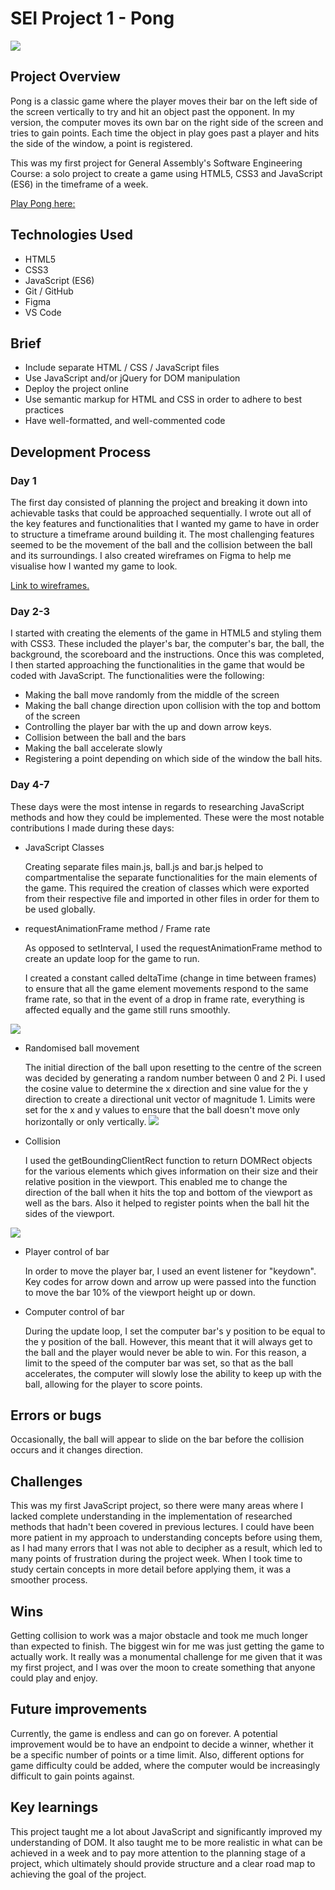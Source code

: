 # SEI Project 1 - Pong

![](https://i.imgur.com/sKDEY3g.png)

## Project Overview

Pong is a classic game where the player moves their bar on the left side of the screen vertically to try and hit an object past the opponent. In my version, the computer moves its own bar on the right side of the screen and tries to gain points. Each time the object in 
play goes past a player and hits the side of the window, a point is registered. 

This was my first project for General Assembly's Software Engineering Course: a solo project to create a game using HTML5, CSS3 and JavaScript (ES6) in the timeframe of a week. 

[Play Pong here:](https://milosjocic1.github.io/SEI-Project-1/)

## Technologies Used 
- HTML5 
- CSS3
- JavaScript (ES6)
- Git / GitHub
- Figma 
- VS Code

## Brief
- Include separate HTML / CSS / JavaScript files
- Use JavaScript and/or jQuery for DOM manipulation
- Deploy the project online
- Use semantic markup for HTML and CSS in order to adhere to best practices
- Have well-formatted, and well-commented code

## Development Process 

### Day 1 
The first day consisted of planning the project and breaking it down into achievable tasks that could be approached sequentially. I wrote out all of the key features and functionalities that I wanted my game to have in order to structure a timeframe around building it. The most challenging features seemed to be the movement of the ball and the collision between the ball and its surroundings. 
I also created wireframes on Figma to help me visualise how I wanted my game to look. 

[Link to wireframes.](https://www.figma.com/file/qfyaY6dJDAuzUeldleiEzZ/Pong-Wireframes)

### Day 2-3
I started with creating the elements of the game in HTML5 and styling them with CSS3. These included the player's bar, the computer's bar, the ball, the background, the scoreboard and the instructions. Once this was completed, I then started approaching the functionalities in the game that would be coded with JavaScript. The functionalities were the following:
- Making the ball move randomly from the middle of the screen
- Making the ball change direction upon collision with the top and bottom of the screen
- Controlling the player bar with the up and down arrow keys.
- Collision between the ball and the bars
- Making the ball accelerate slowly
- Registering a point depending on which side of the window the ball hits. 

### Day 4-7
These days were the most intense in regards to researching JavaScript methods and how they could be implemented. These were the most notable contributions I made during these days: 
- JavaScript Classes

  Creating separate files main.js, ball.js and bar.js helped to compartmentalise the separate functionalities for the main elements of the game. This required the creation of classes which were exported from their respective file and imported in other files in order for them to be used globally. 

- requestAnimationFrame method / Frame rate 

  As opposed to setInterval, I used the requestAnimationFrame method to create an update loop for the game to run.

  I created a  constant called deltaTime (change in time between frames) to ensure that all the game element movements respond to the same frame rate, so that in the event of a drop in frame rate, everything is affected equally and the game still runs smoothly.

![](https://i.imgur.com/cbNtbGg.png)
- Randomised ball movement
  
  The initial direction of the ball upon resetting to the centre of the screen was decided by generating a random number between 0 and 2 Pi. I used the cosine value to determine the x direction and sine value for the y direction to create a directional unit vector of magnitude 1. Limits were set for the x and y values to ensure that the ball doesn't move only horizontally or only vertically.
![](https://i.imgur.com/d46Skkp.png)
- Collision 

  I used the getBoundingClientRect function to return DOMRect objects for the various elements which gives information on their size and their relative position in the viewport. This enabled me to change the direction of the ball when it hits the top and bottom of the viewport as well as the bars. Also it helped to register points when the ball hit the sides of the viewport. 
  
![](https://i.imgur.com/BQtEA3a.png)

- Player control of bar

  In order to move the player bar, I used an event listener for "keydown". Key codes for arrow down and arrow up were passed into the function to move the bar 10% of the viewport height up or down.

- Computer control of bar

  During the update loop, I set the computer bar's y position to be equal to the y position of the ball. However, this meant that it will always get to the ball and the player would never be able to win. For this reason, a limit to the speed of the computer bar was set, so that as the ball accelerates, the computer will slowly lose the ability to keep up with the ball, allowing for the player to score points.

## Errors or bugs

Occasionally, the ball will appear to slide on the bar before the collision occurs and it changes direction.

## Challenges

This was my first JavaScript project, so there were many areas where I lacked complete understanding in the implementation of researched methods that hadn't been covered in previous lectures. I could have been more patient in my approach to understanding concepts before using them, as I had many errors that I was not able to decipher as a result, which led to many points of frustration during the project week. When I took time to study certain concepts in more detail before applying them, it was a smoother process.

## Wins

Getting collision to work was a major obstacle and took me much longer than expected to finish. The biggest win for me was just getting the game to actually work. It really was a monumental challenge for me given that it was my first project, and I was over the moon to create something that anyone could play and enjoy.

## Future improvements

Currently, the game is endless and can go on forever. A potential improvement would be to have an endpoint to decide a winner, whether it be a specific number of points or a time limit. Also, different options for game difficulty could be added, where the computer would be increasingly difficult to gain points against. 

## Key learnings

This project taught me a lot about JavaScript and significantly improved my understanding of DOM. It also taught me to be more realistic in what can be achieved in a week and to pay more attention to the planning stage of a project, which ultimately should provide structure and a clear road map to achieving the goal of the project.










